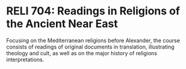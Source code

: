 # RELI 704: Readings in Religions of the Ancient Near East

Focusing on the Mediterranean religions before Alexander, the course consists of readings of original documents in translation, illustrating theology and cult, as well as on the major history of religions interpretations.